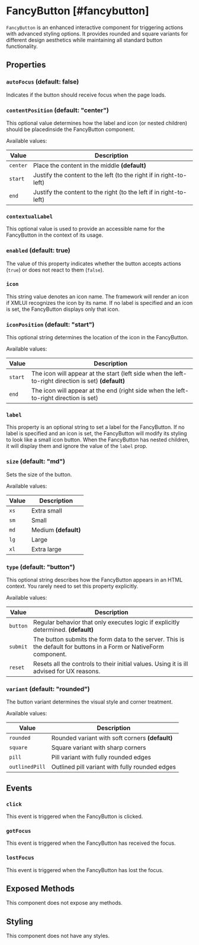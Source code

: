 # FancyButton [#fancybutton]

`FancyButton` is an enhanced interactive component for triggering actions with advanced styling options. It provides rounded and square variants for different design aesthetics while maintaining all standard button functionality.

## Properties

### `autoFocus` (default: false)

Indicates if the button should receive focus when the page loads.

### `contentPosition` (default: "center")

This optional value determines how the label and icon (or nested children) should be placedinside the FancyButton component.

Available values:

| Value | Description |
| --- | --- |
| `center` | Place the content in the middle **(default)** |
| `start` | Justify the content to the left (to the right if in right-to-left) |
| `end` | Justify the content to the right (to the left if in right-to-left) |

### `contextualLabel`

This optional value is used to provide an accessible name for the FancyButton in the context of its usage.

### `enabled` (default: true)

The value of this property indicates whether the button accepts actions (`true`) or does not react to them (`false`).

### `icon`

This string value denotes an icon name. The framework will render an icon if XMLUI recognizes the icon by its name. If no label is specified and an icon is set, the FancyButton displays only that icon.

### `iconPosition` (default: "start")

This optional string determines the location of the icon in the FancyButton.

Available values:

| Value | Description |
| --- | --- |
| `start` | The icon will appear at the start (left side when the left-to-right direction is set) **(default)** |
| `end` | The icon will appear at the end (right side when the left-to-right direction is set) |

### `label`

This property is an optional string to set a label for the FancyButton. If no label is specified and an icon is set, the FancyButton will modify its styling to look like a small icon button. When the FancyButton has nested children, it will display them and ignore the value of the `label` prop.

### `size` (default: "md")

Sets the size of the button.

Available values:

| Value | Description |
| --- | --- |
| `xs` | Extra small |
| `sm` | Small |
| `md` | Medium **(default)** |
| `lg` | Large |
| `xl` | Extra large |

### `type` (default: "button")

This optional string describes how the FancyButton appears in an HTML context. You rarely need to set this property explicitly.

Available values:

| Value | Description |
| --- | --- |
| `button` | Regular behavior that only executes logic if explicitly determined. **(default)** |
| `submit` | The button submits the form data to the server. This is the default for buttons in a Form or NativeForm component. |
| `reset` | Resets all the controls to their initial values. Using it is ill advised for UX reasons. |

### `variant` (default: "rounded")

The button variant determines the visual style and corner treatment.

Available values:

| Value | Description |
| --- | --- |
| `rounded` | Rounded variant with soft corners **(default)** |
| `square` | Square variant with sharp corners |
| `pill` | Pill variant with fully rounded edges |
| `outlinedPill` | Outlined pill variant with fully rounded edges |

## Events

### `click`

This event is triggered when the FancyButton is clicked.

### `gotFocus`

This event is triggered when the FancyButton has received the focus.

### `lostFocus`

This event is triggered when the FancyButton has lost the focus.

## Exposed Methods

This component does not expose any methods.

## Styling

This component does not have any styles.
